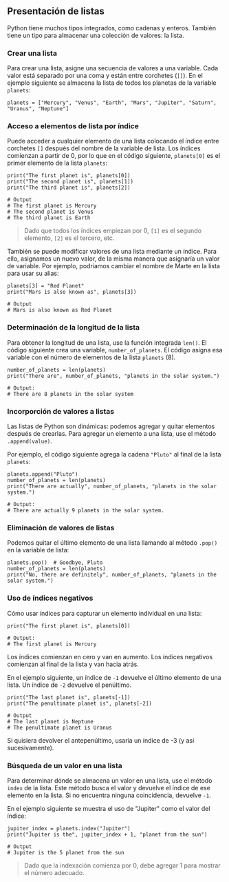 ## Presentación de listas

Python tiene muchos tipos integrados, como cadenas y enteros. También tiene un tipo para almacenar una colección de valores: la lista.

### Crear una lista

Para crear una lista, asigne una secuencia de valores a una variable. Cada valor está separado por una coma y están entre corchetes (```[]```). En el ejemplo siguiente se almacena la lista de todos los planetas de la variable ```planets```:

```
planets = ["Mercury", "Venus", "Earth", "Mars", "Jupiter", "Saturn", "Uranus", "Neptune"]
```

### Acceso a elementos de lista por índice

Puede acceder a cualquier elemento de una lista colocando el índice entre corchetes ```[]``` después del nombre de la variable de lista. Los índices comienzan a partir de 0, por lo que en el código siguiente, ```planets[0]``` es el primer elemento de la lista ```planets```:

```
print("The first planet is", planets[0])
print("The second planet is", planets[1])
print("The third planet is", planets[2])

# Output
# The first planet is Mercury
# The second planet is Venus
# The third planet is Earth
```

> Dado que todos los índices empiezan por 0, ```[1]``` es el segundo elemento, ```[2]``` es el tercero, etc.

También se puede modificar valores de una lista mediante un índice. Para ello, asignamos un nuevo valor, de la misma manera que asignaría un valor de variable. Por ejemplo, podríamos cambiar el nombre de Marte en la lista para usar su alias:

```
planets[3] = "Red Planet"
print("Mars is also known as", planets[3])

# Output
# Mars is also known as Red Planet
```

### Determinación de la longitud de la lista

Para obtener la longitud de una lista, use la función integrada ```len()```. El código siguiente crea una variable, ```number_of_planets```. El código asigna esa variable con el número de elementos de la lista ```planets``` (8).

```
number_of_planets = len(planets)
print("There are", number_of_planets, "planets in the solar system.")

# Output:
# There are 8 planets in the solar system
```

### Incorporción de valores a listas

Las listas de Python son dinámicas: podemos agregar y quitar elementos después de crearlas. Para agregar un elemento a una lista, use el método ```.append(value)```.

Por ejemplo, el código siguiente agrega la cadena ```"Pluto"``` al final de la lista ```planets```:

```
planets.append("Pluto")
number_of_planets = len(planets)
print("There are actually", number_of_planets, "planets in the solar system.")

# Output:
# There are actually 9 planets in the solar system.
```

### Eliminación de valores de listas

Podemos quitar el último elemento de una lista llamando al método ```.pop()``` en la variable de lista:

```
planets.pop()  # Goodbye, Pluto
number_of_planets = len(planets)
print("No, there are definitely", number_of_planets, "planets in the solar system.")
```

### Uso de índices negativos

Cómo usar índices para capturar un elemento individual en una lista:

```
print("The first planet is", planets[0])

# Output:
# The first planet is Mercury
```

Los índices comienzan en cero y van en aumento. Los índices negativos comienzan al final de la lista y van hacia atrás.

En el ejemplo siguiente, un índice de ```-1``` devuelve el último elemento de una lista. Un índice de ```-2``` devuelve el penúltimo.

```
print("The last planet is", planets[-1])
print("The penultimate planet is", planets[-2])

# Output
# The last planet is Neptune
# The penultimate planet is Uranus
```

Si quisiera devolver el antepenúltimo, usaría un índice de -3 (y así sucesivamente).

### Búsqueda de un valor en una lista

Para determinar dónde se almacena un valor en una lista, use el método ```index``` de la lista. Este método busca el valor y devuelve el índice de ese elemento en la lista. Si no encuentra ninguna coincidencia, devuelve ```-1```.

En el ejemplo siguiente se muestra el uso de "Jupiter" como el valor del índice:

```
jupiter_index = planets.index("Jupiter")
print("Jupiter is the", jupiter_index + 1, "planet from the sun")

# Output
# Jupiter is the 5 planet from the sun
```

> Dado que la indexación comienza por 0, debe agregar 1 para mostrar el número adecuado.

